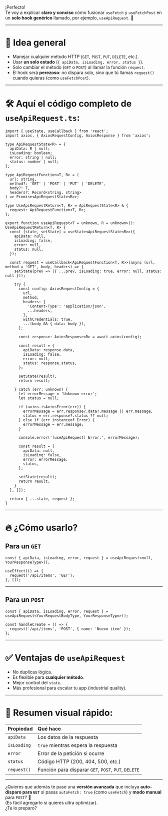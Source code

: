¡Perfecto!  
Te voy a explicar **claro y conciso** cómo fusionar `useFetch` y `useFetchPost` en un **solo hook genérico** llamado, por ejemplo, `useApiRequest`. 🚀

---

# 🎯 Idea general
- Manejar cualquier método HTTP (`GET`, `POST`, `PUT`, `DELETE`, etc.).
- Usar **un solo estado** (`{ apiData, isLoading, error, status }`).
- Solo cambiar el método (`GET` o `POST`) al llamar la función `request`.
- El hook será **perezoso**: no dispara solo, sino que tú llamas `request()` cuando quieras (como `useFetchPost`).

---

# 🛠 Aquí el código completo de `useApiRequest.ts`:

```tsx
import { useState, useCallback } from 'react';
import axios, { AxiosRequestConfig, AxiosResponse } from 'axios';

type ApiRequestState<R> = {
  apiData: R | null;
  isLoading: boolean;
  error: string | null;
  status: number | null;
};

type ApiRequestFunction<T, R> = (
  url: string,
  method?: 'GET' | 'POST' | 'PUT' | 'DELETE',
  body?: T,
  headers?: Record<string, string>
) => Promise<ApiRequestState<R>>;

type UseApiRequestReturn<T, R> = ApiRequestState<R> & {
  request: ApiRequestFunction<T, R>;
};

export function useApiRequest<T = unknown, R = unknown>(): UseApiRequestReturn<T, R> {
  const [state, setState] = useState<ApiRequestState<R>>({
    apiData: null,
    isLoading: false,
    error: null,
    status: null,
  });

  const request = useCallback<ApiRequestFunction<T, R>>(async (url, method = 'GET', body, headers) => {
    setState(prev => ({ ...prev, isLoading: true, error: null, status: null }));

    try {
      const config: AxiosRequestConfig = {
        url,
        method,
        headers: {
          'Content-Type': 'application/json',
          ...headers,
        },
        withCredentials: true,
        ...(body && { data: body }),
      };

      const response: AxiosResponse<R> = await axios(config);

      const result = {
        apiData: response.data,
        isLoading: false,
        error: null,
        status: response.status,
      };

      setState(result);
      return result;

    } catch (err: unknown) {
      let errorMessage = 'Unknown error';
      let status = null;

      if (axios.isAxiosError(err)) {
        errorMessage = err.response?.data?.message || err.message;
        status = err.response?.status ?? null;
      } else if (err instanceof Error) {
        errorMessage = err.message;
      }

      console.error('[useApiRequest] Error:', errorMessage);

      const result = {
        apiData: null,
        isLoading: false,
        error: errorMessage,
        status,
      };

      setState(result);
      return result;
    }
  }, []);

  return { ...state, request };
}
```

---

# 🔥 ¿Cómo usarlo?

## Para un `GET`
```tsx
const { apiData, isLoading, error, request } = useApiRequest<null, YourResponseType>();

useEffect(() => {
  request('/api/items', 'GET');
}, []);
```

---

## Para un `POST`
```tsx
const { apiData, isLoading, error, request } = useApiRequest<YourRequestBodyType, YourResponseType>();

const handleCreate = () => {
  request('/api/items', 'POST', { name: 'Nuevo item' });
};
```

---

# ✅ Ventajas de `useApiRequest`
- No duplicas lógica.
- Es flexible para **cualquier método**.
- Mejor control del `state`.
- Más profesional para escalar tu app (industrial quality).

---

# 📌 Resumen visual rápido:

| Propiedad | Qué hace |
|:---|:---|
| `apiData` | Los datos de la respuesta |
| `isLoading` | `true` mientras espera la respuesta |
| `error` | Error de la petición si ocurre |
| `status` | Código HTTP (200, 404, 500, etc.) |
| `request()` | Función para disparar `GET`, `POST`, `PUT`, `DELETE` |

---

¿Quieres que además te pase una **versión avanzada** que incluya **auto-disparo para `GET`** si pasas `autoFetch: true` (como `useFetch`) y **modo manual** para `POST`? 🚀  
(Es fácil agregarlo si quieres ultra optimizar).  
¿Te lo preparo?